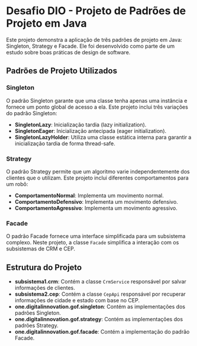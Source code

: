 # Desafio DIO - Projeto de Padrões de Projeto em Java

Este projeto demonstra a aplicação de três padrões de projeto em Java: Singleton, Strategy e Facade. Ele foi desenvolvido como parte de um estudo sobre boas práticas de design de software.

## Padrões de Projeto Utilizados

### Singleton

O padrão Singleton garante que uma classe tenha apenas uma instância e fornece um ponto global de acesso a ela. Este projeto inclui três variações do padrão Singleton:

- **SingletonLazy**: Inicialização tardia (lazy initialization).
- **SingletonEager**: Inicialização antecipada (eager initialization).
- **SingletonLazyHolder**: Utiliza uma classe estática interna para garantir a inicialização tardia de forma thread-safe.

### Strategy

O padrão Strategy permite que um algoritmo varie independentemente dos clientes que o utilizam. Este projeto inclui diferentes comportamentos para um robô:

- **ComportamentoNormal**: Implementa um movimento normal.
- **ComportamentoDefensivo**: Implementa um movimento defensivo.
- **ComportamentoAgressivo**: Implementa um movimento agressivo.

### Facade

O padrão Facade fornece uma interface simplificada para um subsistema complexo. Neste projeto, a classe `Facade` simplifica a interação com os subsistemas de CRM e CEP.

## Estrutura do Projeto

- **subsistema1.crm**: Contém a classe `CrmService` responsável por salvar informações de clientes.
- **subsistema2.cep**: Contém a classe `CepApi` responsável por recuperar informações de cidade e estado com base no CEP.
- **one.digitalinnovation.gof.singleton**: Contém as implementações dos padrões Singleton.
- **one.digitalinnovation.gof.strategy**: Contém as implementações dos padrões Strategy.
- **one.digitalinnovation.gof.facade**: Contém a implementação do padrão Facade.

